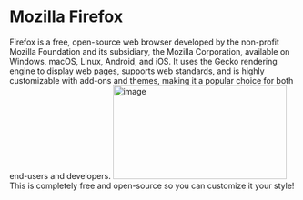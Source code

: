 # Mozilla Firefox
Firefox is a free, open-source web browser developed by the non-profit Mozilla Foundation and its subsidiary, the Mozilla Corporation, available on Windows, macOS, Linux, Android, and iOS. It uses the Gecko rendering engine to display web pages, supports web standards, and is highly customizable with add-ons and themes, making it a popular choice for both end-users and developers.
<img width="305" height="165" alt="image" src="https://github.com/user-attachments/assets/4b60be48-7ca6-4501-8668-4a07bb014c30" />
This is completely free and open-source so you can customize it your style!
